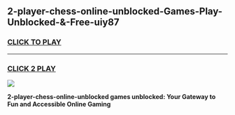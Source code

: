 
## 2-player-chess-online-unblocked-Games-Play-Unblocked-&-Free-uiy87
<h3>
<a href="https://premium76.site?title=2-player-chess-online-unblocked&ref=24A">CLICK TO PLAY</a></h3>
<hr>

<h3>
<a href="https://premium76.site?title=2-player-chess-online-unblocked&ref=24A">CLICK 2 PLAY</a>
  
</h3>

<a href="https://premium76.site?title=2-player-chess-online-unblocked&ref=24A"><img src="https://clearcache.store/games.png"></a>


**2-player-chess-online-unblocked games unblocked: Your Gateway to Fun and Accessible Online Gaming**
